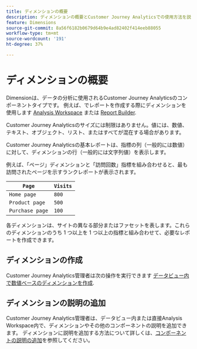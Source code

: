 ```yaml
---
title: ディメンションの概要
description: ディメンションの概要とCustomer Journey Analyticsでの使用方法を説明します
feature: Dimensions
source-git-commit: 8a56f6182b0679d64b9e4ad82402f414eeb88055
workflow-type: tm+mt
source-wordcount: '191'
ht-degree: 37%

---
```


# ディメンションの概要

Dimensionは、データの分析に使用されるCustomer Journey Analyticsのコンポーネントタイプです。 例えば、でレポートを作成する際にディメンションを使用します [Analysis Workspace](/help/analysis-workspace/home.md) または [Report Builder](/help/report-builder/report-buider-overview.md).

Customer Journey Analyticsのサイズには制限はありません。値には、数値、テキスト、オブジェクト、リスト、またはすべてが混在する場合があります。

Customer Journey Analyticsの基本レポートは、指標の列（一般的には数値）に対して、ディメンションの行（一般的には文字列値）を表示します。

例えば、「ページ」ディメンションと「訪問回数」指標を組み合わせると、最も訪問されたページを示すランクレポートが表示されます。

| `Page` | `Visits` |
| --- | --- |
| `Home page` | `800` |
| `Product page` | `500` |
| `Purchase page` | `100` |

各ディメンションは、サイトの異なる部分またはファセットを表します。これらのディメンションのうち 1 つ以上を 1 つ以上の指標と組み合わせて、必要なレポートを作成できます。

## ディメンションの作成

Customer Journey Analytics管理者は次の操作を実行できます [データビュー内で数値ベースのディメンションを作成](/help/data-views/create-dataview.md#components).

## ディメンションの説明の追加

Customer Journey Analytics管理者は、データビュー内または直接Analysis Workspace内で、ディメンションやその他のコンポーネントの説明を追加できます。 ディメンションに説明を追加する方法について詳しくは、[コンポーネントの説明の追加](/help/components/add-component-descriptions.md)を参照してください。
